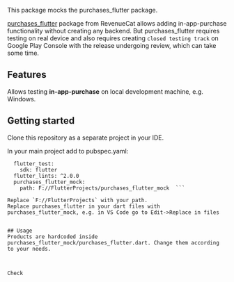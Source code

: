 
This package mocks the purchases_flutter package. 

[purchases_flutter](https://pub.dev/packages/purchases_flutter) package from RevenueCat allows adding in-app-purchase functionality without creating any backend.
But purchases_flutter requires testing on real device and also requires creating `closed testing track` on Google Play Console with the release undergoing review, which can take some time. 

## Features

Allows testing **in-app-purchase** on local development machine, e.g. Windows. 

## Getting started

Clone this repository as a separate project in your IDE.  

In your main project add to pubspec.yaml: 
```dev_dependencies:
  flutter_test:
    sdk: flutter
  flutter_lints: ^2.0.0
  purchases_flutter_mock: 
    path: F://FlutterProjects/purchases_flutter_mock  ```

Replace `F://FlutterProjects` with your path.
Replace purchases_flutter in your dart files with purchases_flutter_mock, e.g. in VS Code go to Edit->Replace in files


## Usage
Products are hardcoded inside purchases_flutter_mock/purchases_flutter.dart. Change them according to your needs. 



Check 
